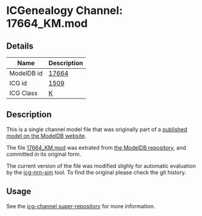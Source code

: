 # ICGenealogy Channel: 17664\_KM.mod

## Details

Name | Description
---- | -----------
ModelDB id | [17664](http://senselab.med.yale.edu/ModelDB/ShowModel.cshtml?model=17664)
ICG id | [1509](http://icg.neurotheory.ox.ac.uk/channels/1/1509)
ICG Class | [K](http://icg.neurotheory.ox.ac.uk/channels/1)

## Description

This is a single channel model file that was originally part of a [published model on the ModelDB website](http://senselab.med.yale.edu/mModelDB/ShowModel.cshtml?model=17664).


The file [17664\_KM.mod](17664_KM.mod) was extrated from [the ModelDB repository](http://senselab.med.yale.edu/ModelDB/ShowModel.cshtml?model=17664), and committed in its original form.

The current version of the file was modified slighly for automatic evaluation by the [icg-nrn-sim](https://github.com/icgenealogy/icg-nrn-sim) tool. To find the original please check the git history.


## Usage

See the [icg-channel super-repository](https://github.com/icgenealogy/icg-channels) for more information.